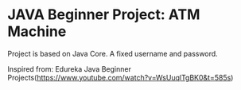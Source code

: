 # JAVA Beginner Project: ATM Machine     

Project is based on Java Core. A fixed username and password.


Inspired from: Edureka Java Beginner Projects(https://www.youtube.com/watch?v=WsUuqlTgBK0&t=585s)